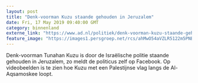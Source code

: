 ```yaml
---
layout: post
title: "Denk-voorman Kuzu staande gehouden in Jeruzalem"
date: Fri, 17 May 2019 09:40:00 GMT
category: binnenland
externe_link: "https://www.ad.nl/politiek/denk-voorman-kuzu-staande-gehouden-in-jeruzalem~a3db10ca/"
feature_image: "https://images1.persgroep.net/rcs/ahMwO54aVZLR5122m5PNBbFQHXM/diocontent/148593861/_fitwidth/400/?appId=21791a8992982cd8da851550a453bd7f&quality=0.7"
---
```


Denk-voorman Tunahan Kuzu is door de Israëlische politie staande gehouden in Jeruzalem, zo meldt de politicus zelf op Facebook. Op videobeelden is te zien hoe Kuzu met een Palestijnse vlag langs de Al-Aqsamoskee loopt.
